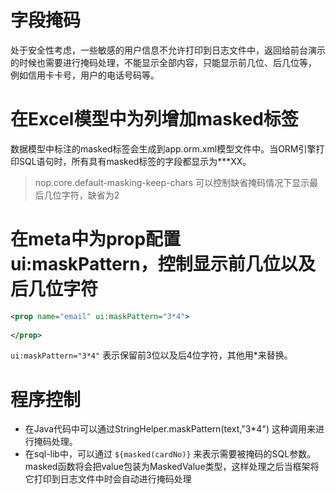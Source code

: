 # 字段掩码

处于安全性考虑，一些敏感的用户信息不允许打印到日志文件中，返回给前台演示的时候也需要进行掩码处理，不能显示全部内容，只能显示前几位、后几位等，
例如信用卡卡号，用户的电话号码等。

# 在Excel模型中为列增加masked标签
数据模型中标注的masked标签会生成到app.orm.xml模型文件中。当ORM引擎打印SQL语句时，所有具有masked标签的字段都显示为***XX。

> nop.core.default-masking-keep-chars 可以控制缺省掩码情况下显示最后几位字符，缺省为2


# 在meta中为prop配置ui:maskPattern，控制显示前几位以及后几位字符

````xml
<prop name="email" ui:maskPattern="3*4">
    
</prop>
````

`ui:maskPattern="3*4"` 表示保留前3位以及后4位字符，其他用*来替换。


# 程序控制

* 在Java代码中可以通过StringHelper.maskPattern(text,"3*4") 这种调用来进行掩码处理。
* 在sql-lib中，可以通过 `${masked(cardNo)}` 来表示需要被掩码的SQL参数。masked函数将会把value包装为MaskedValue类型，这样处理之后当框架将它打印到日志文件中时会自动进行掩码处理
